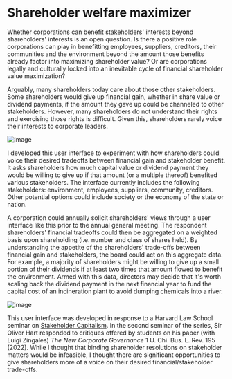 # Shareholder welfare maximizer

Whether corporations can benefit stakeholders' interests beyond shareholders' interests is an open question. Is there a positive role corporations can play in benefitting employees, suppliers, creditors, their communities and the environment beyond the amount those benefits already factor into maximizing shareholder value? Or are corporations legally and culturally locked into an inevitable cycle of financial shareholder value maximization?

Arguably, many shareholders today care about those other stakeholders. Some shareholders would give up financial gain, whether in share value or dividend payments, if the amount they gave up could be channeled to other stakeholders. However, many shareholders do not understand their rights and exercising those rights is difficult. Given this, shareholders rarely voice their interests to corporate leaders.

![image](https://github.com/tsamb/stakeholder-governance/assets/6180588/7f7e083d-07eb-4d26-8e84-8972440910c3)

I developed this user interface to experiment with how shareholders could voice their desired tradeoffs between financial gain and stakeholder benefit. It asks shareholders how much capital value or dividend payment they would be willing to give up if that amount (or a multiple thereof) benefited various stakeholders. The interface currently includes the following stakeholders: environment, employees, suppliers, community, creditors. Other potential options could include society or the economy of the state or nation.

A corporation could annually solicit shareholders' views through a user interface like this prior to the annual general meeting. The respondent shareholders' financial tradeoffs could then be aggregated on a weighted basis upon shareholding (i.e. number and class of shares held). By understanding the appetite of the shareholders' trade-offs between financial gain and stakeholders, the board could act on this aggregate data. For example, a majority of shareholders might be willing to give up a small portion of their dividends if at least two times that amount flowed to benefit the environment. Armed with this data, directors may decide that it's worth scaling back the dividend payment in the next financial year to fund the capital cost of an incineration plant to avoid dumping chemicals into a river.

![image](https://github.com/tsamb/stakeholder-governance/assets/6180588/f7c4148f-8201-4a13-964f-0becb6772165)

This user interface was developed in response to a Harvard Law School seminar on [Stakeholder Capitalism](https://hls.harvard.edu/courses/stakeholder-capitalism-3/). In the second seminar of the series, Sir Oliver Hart responded to critiques offered by students on his paper (with Luigi Zingales) _The New Corporate Governance_ 1 U. Chi. Bus. L. Rev. 195 (2022). While I thought that binding shareholder resolutions on stakeholder matters would be infeasible, I thought there are significant opportunities to give shareholders more of a voice on their desired financial/stakeholder trade-offs.
